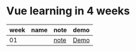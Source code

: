 # Vue learning in 4 weeks

| week | name | note | demo |
|--|--|--|--|
| 01 | |[note](https://joy-port.github.io/vue4weeks/01) | [Demo](https://joy-port.github.io/vue4weeks/01) |
